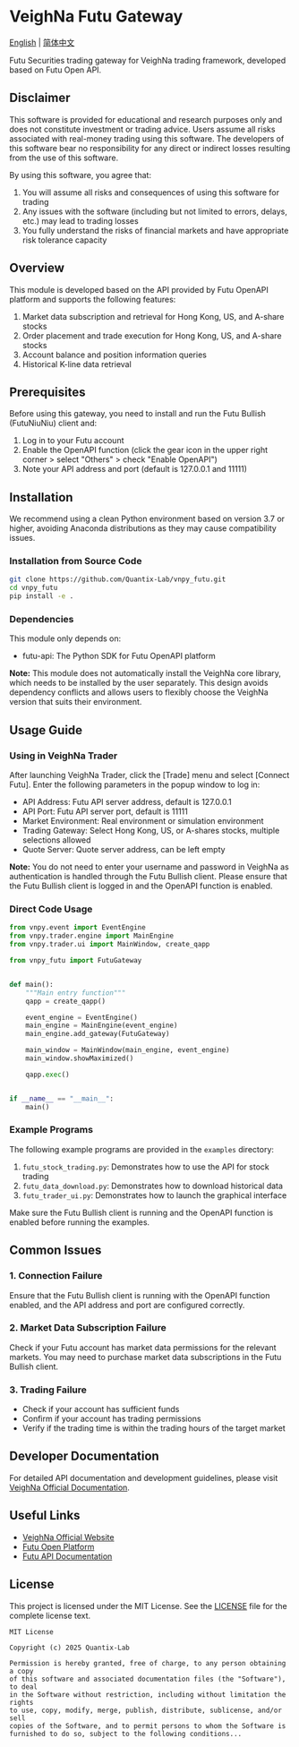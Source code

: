# VeighNa Futu Gateway

[English](README.md) | [简体中文](README_CN.md)

Futu Securities trading gateway for VeighNa trading framework, developed based on Futu Open API.

## Disclaimer

This software is provided for educational and research purposes only and does not constitute investment or trading advice. Users assume all risks associated with real-money trading using this software. The developers of this software bear no responsibility for any direct or indirect losses resulting from the use of this software.

By using this software, you agree that:
1. You will assume all risks and consequences of using this software for trading
2. Any issues with the software (including but not limited to errors, delays, etc.) may lead to trading losses
3. You fully understand the risks of financial markets and have appropriate risk tolerance capacity

## Overview

This module is developed based on the API provided by Futu OpenAPI platform and supports the following features:

1. Market data subscription and retrieval for Hong Kong, US, and A-share stocks
2. Order placement and trade execution for Hong Kong, US, and A-share stocks
3. Account balance and position information queries
4. Historical K-line data retrieval

## Prerequisites

Before using this gateway, you need to install and run the Futu Bullish (FutuNiuNiu) client and:

1. Log in to your Futu account
2. Enable the OpenAPI function (click the gear icon in the upper right corner > select "Others" > check "Enable OpenAPI")
3. Note your API address and port (default is 127.0.0.1 and 11111)

## Installation

We recommend using a clean Python environment based on version 3.7 or higher, avoiding Anaconda distributions as they may cause compatibility issues.

### Installation from Source Code

```bash
git clone https://github.com/Quantix-Lab/vnpy_futu.git
cd vnpy_futu
pip install -e .
```

### Dependencies

This module only depends on:

- futu-api: The Python SDK for Futu OpenAPI platform

**Note:** This module does not automatically install the VeighNa core library, which needs to be installed by the user separately. This design avoids dependency conflicts and allows users to flexibly choose the VeighNa version that suits their environment.

## Usage Guide

### Using in VeighNa Trader

After launching VeighNa Trader, click the [Trade] menu and select [Connect Futu]. Enter the following parameters in the popup window to log in:

- API Address: Futu API server address, default is 127.0.0.1
- API Port: Futu API server port, default is 11111
- Market Environment: Real environment or simulation environment
- Trading Gateway: Select Hong Kong, US, or A-shares stocks, multiple selections allowed
- Quote Server: Quote server address, can be left empty

**Note:** You do not need to enter your username and password in VeighNa as authentication is handled through the Futu Bullish client. Please ensure that the Futu Bullish client is logged in and the OpenAPI function is enabled.

### Direct Code Usage

```python
from vnpy.event import EventEngine
from vnpy.trader.engine import MainEngine
from vnpy.trader.ui import MainWindow, create_qapp

from vnpy_futu import FutuGateway


def main():
    """Main entry function"""
    qapp = create_qapp()

    event_engine = EventEngine()
    main_engine = MainEngine(event_engine)
    main_engine.add_gateway(FutuGateway)

    main_window = MainWindow(main_engine, event_engine)
    main_window.showMaximized()

    qapp.exec()


if __name__ == "__main__":
    main()
```

### Example Programs

The following example programs are provided in the `examples` directory:

1. `futu_stock_trading.py`: Demonstrates how to use the API for stock trading
2. `futu_data_download.py`: Demonstrates how to download historical data
3. `futu_trader_ui.py`: Demonstrates how to launch the graphical interface

Make sure the Futu Bullish client is running and the OpenAPI function is enabled before running the examples.

## Common Issues

### 1. Connection Failure

Ensure that the Futu Bullish client is running with the OpenAPI function enabled, and the API address and port are configured correctly.

### 2. Market Data Subscription Failure

Check if your Futu account has market data permissions for the relevant markets. You may need to purchase market data subscriptions in the Futu Bullish client.

### 3. Trading Failure

- Check if your account has sufficient funds
- Confirm if your account has trading permissions
- Verify if the trading time is within the trading hours of the target market

## Developer Documentation

For detailed API documentation and development guidelines, please visit [VeighNa Official Documentation](https://www.vnpy.com/docs).

## Useful Links

- [VeighNa Official Website](https://www.vnpy.com)
- [Futu Open Platform](https://openapi.futunn.com/)
- [Futu API Documentation](https://openapi.futunn.com/futu-api-doc/)

## License

This project is licensed under the MIT License. See the [LICENSE](./LICENSE) file for the complete license text.

```
MIT License

Copyright (c) 2025 Quantix-Lab

Permission is hereby granted, free of charge, to any person obtaining a copy
of this software and associated documentation files (the "Software"), to deal
in the Software without restriction, including without limitation the rights
to use, copy, modify, merge, publish, distribute, sublicense, and/or sell
copies of the Software, and to permit persons to whom the Software is
furnished to do so, subject to the following conditions...